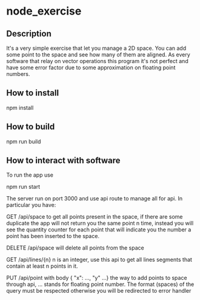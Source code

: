 # node_exercise
## Description
It's a very simple exercise that let you manage a 2D space. You can add some point to the space and see how many of them are aligned. As every software that relay on vector operations this program it's not perfect and have some error factor due to some approximation on floating point numbers.  

## How to install

npm install

## How to build

npm run build

## How to interact with software

To run the app use

npm run start

The server run on port 3000 and use api route to manage all for api. In particular you have:

GET 			/api/space																	to get all points present in the space, if there are some duplicate the app will not
return you the same point n time, instead you will see the quantity counter for each point that will indicate you
the number a point has been inserted to the space.


DELETE 		/api/space 																	will delete all points from the space


GET				/api/lines/{n}															n is an integer, use this api to get all lines segments that contain at least n points in it.


PUT				/api/point with body { "x": …, "y" …}				the way to add points to space through api, … stands for floating point number. The format (spaces) of the query must be respected otherwise you will be redirected to error handler
